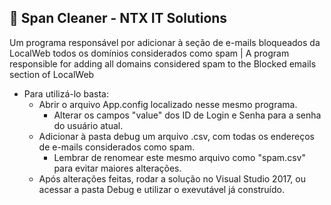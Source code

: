 ## 📩 Span Cleaner - NTX IT Solutions
Um programa responsável por adicionar à seção de e-mails bloqueados da LocalWeb todos os domínios considerados como spam | A program responsible for adding all domains considered spam to the Blocked emails section of LocalWeb

- Para utilizá-lo basta:
  - Abrir o arquivo App.config localizado nesse mesmo programa.
    - Alterar os campos "value" dos ID de Login e Senha para a senha do usuário atual.
  - Adicionar à pasta debug um arquivo .csv, com todas os endereços de e-mails considerados como spam.
    - Lembrar de renomear este mesmo arquivo como "spam.csv" para evitar maiores alterações.
  - Após alterações feitas, rodar a solução no Visual Studio 2017, ou acessar a pasta Debug e utilizar o exevutável já construído.
